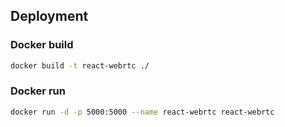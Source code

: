 

## Deployment

### Docker build

```bash
docker build -t react-webrtc ./
```

### Docker run

```bash
docker run -d -p 5000:5000 --name react-webrtc react-webrtc
```
